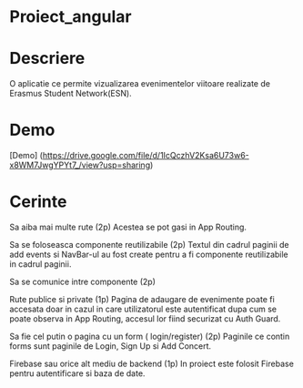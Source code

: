 # Proiect_angular

# Descriere

O aplicatie ce permite vizualizarea evenimentelor viitoare realizate de Erasmus Student Network(ESN).


# Demo

[Demo] (https://drive.google.com/file/d/1IcQczhV2Ksa6U73w6-x8WM7JwgYPYt7_/view?usp=sharing)


# Cerinte

Sa aiba mai multe rute (2p)
Acestea se pot gasi in App Routing.

Sa se foloseasca componente reutilizabile (2p)
Textul din cadrul paginii de add events si NavBar-ul au fost create pentru a fi componente reutilizabile in cadrul paginii.

Sa se comunice intre componente (2p)


Rute publice si private (1p)
 Pagina de adaugare de evenimente poate fi accesata doar in cazul in care utilizatorul este autentificat dupa cum se poate observa in App Routing, accesul lor fiind securizat cu Auth Guard.

Sa fie cel putin o pagina cu un form ( login/register) (2p)
Paginile ce contin forms sunt paginile de Login, Sign Up si Add Concert.

Firebase sau orice alt mediu de backend (1p)
In proiect este folosit Firebase pentru autentificare si baza de date.

 
